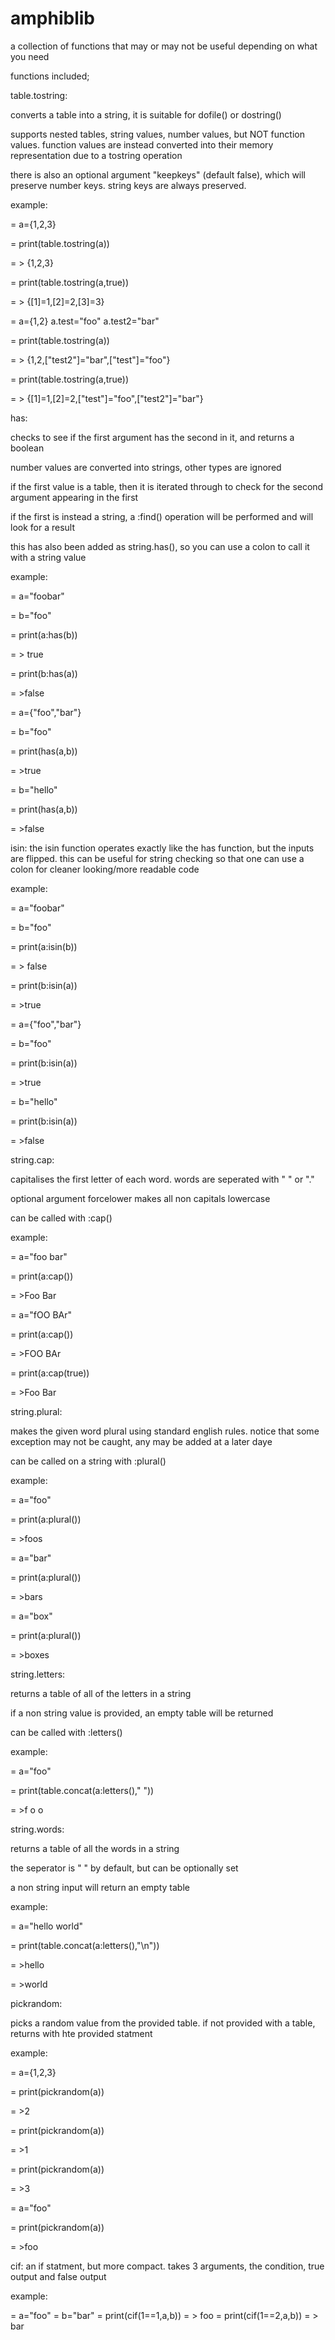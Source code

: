 # amphiblib

a collection of functions that may or may not be useful depending on what you need



functions included;



table.tostring:

converts a table into a string, it is suitable for dofile() or dostring()

supports nested tables, string values, number values, but NOT function values. function values are instead converted into their memory representation due to a tostring operation

there is also an optional argument "keepkeys" (default false), which will preserve number keys. string keys are always preserved.



  example:

  = a={1,2,3}

  = print(table.tostring(a))

  = > {1,2,3}

  = print(table.tostring(a,true))

  = > {[1]=1,[2]=2,[3]=3}

  = a={1,2} a.test="foo" a.test2="bar"

  = print(table.tostring(a))

  = > {1,2,["test2"]="bar",["test"]="foo"}

  = print(table.tostring(a,true))

  = > {[1]=1,[2]=2,["test"]="foo",["test2"]="bar"}

 

 

has:

checks to see if the first argument has the second in it, and returns a boolean

number values are converted into strings, other types are ignored 

if the first value is a table, then it is iterated through to check for the second argument appearing in the first

if the first is instead a string, a :find() operation will be performed and will look for a result

  

this has also been added as string.has(), so you can use a colon to call it with a string value

  

 example:

 = a="foobar"

 = b="foo"

 = print(a:has(b))

 = > true

 = print(b:has(a))

 = >false

 = a={"foo","bar"}

 = b="foo"  

 = print(has(a,b))

 = >true

 = b="hello"  

 = print(has(a,b))

 = >false

 
 isin:
 the isin function operates exactly like the has function, but the inputs are flipped. this can be useful for string checking so that one can use a colon for cleaner looking/more readable code
 
 example:

 = a="foobar"

 = b="foo"

 = print(a:isin(b))

 = > false

 = print(b:isin(a))

 = >true

 = a={"foo","bar"}

 = b="foo"  

 = print(b:isin(a))

 = >true

 = b="hello"  

 = print(b:isin(a))

 = >false

 

string.cap:

capitalises the first letter of each word. words are seperated with " " or "."

optional argument forcelower makes all non capitals lowercase

can be called with :cap()



  example:

  = a="foo bar"

  = print(a:cap())

  = >Foo Bar

  = a="fOO BAr"

  = print(a:cap())

  = >FOO BAr

  = print(a:cap(true))

  = >Foo Bar

 

 

string.plural:

makes the given word plural using standard english rules. notice that some exception may not be caught, any may be added at a later daye

can be called on a string with :plural()

 

  example:

  = a="foo"

  = print(a:plural())

  = >foos

  = a="bar"

  = print(a:plural())

  = >bars

  = a="box"

  = print(a:plural())

  = >boxes

  

  

 string.letters:

 returns a table of all of the letters in a string

 if a non string value is provided, an empty table will be returned

 can be called with :letters()

 

 example:

 = a="foo"

 = print(table.concat(a:letters()," "))

 = >f o o

  

  

string.words:

returns a table of all the words in a string

the seperator is " " by default, but can be optionally set

a non string input will return an empty table



  example:

  = a="hello world"

  = print(table.concat(a:letters(),"\n"))

  = >hello

  = >world

  

  

 pickrandom:

 picks a random value from the provided table. if not provided with a table, returns with hte provided statment

 

  example:

  = a={1,2,3}

  = print(pickrandom(a))

  = >2

  = print(pickrandom(a))

  = >1

  = print(pickrandom(a))

  = >3

  = a="foo"

  = print(pickrandom(a))

  = >foo



cif:
an if statment, but more compact. takes 3 arguments, the condition, true output and false output



example:

  = a="foo"
  = b="bar"
  = print(cif(1==1,a,b))
  = > foo
  = print(cif(1==2,a,b))
  = > bar

